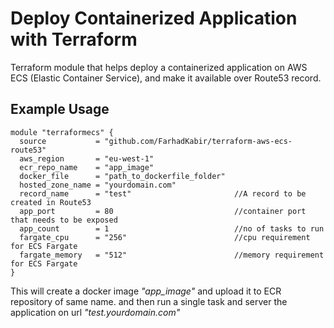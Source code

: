 # Deploy Containerized Application with Terraform
Terraform module that helps deploy a containerized application on AWS ECS (Elastic Container Service), and make it available over Route53 record.
## Example Usage
```
module "terraformecs" {
  source           = "github.com/FarhadKabir/terraform-aws-ecs-route53"
  aws_region       = "eu-west-1"
  ecr_repo_name    = "app_image"
  docker_file      = "path_to_dockerfile_folder"
  hosted_zone_name = "yourdomain.com"
  record_name      = "test"                       //A record to be created in Route53
  app_port         = 80                           //container port that needs to be exposed
  app_count        = 1                            //no of tasks to run
  fargate_cpu      = "256"                        //cpu requirement for ECS Fargate
  fargate_memory   = "512"                        //memory requirement for ECS Fargate
}
```
This will create a docker image *"app_image"* and upload it to ECR repository of same name. and then run a single task and server the application on url *"test.yourdomain.com"*
